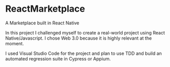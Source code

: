 # ReactMarketplace
A Marketplace built in React Native

In this project I challenged myself to create a real-world project using React Native/Javascript. I chose Web 3.0 because it is highly relevant at the moment. 

I used Visual Studio Code for the project and plan to use TDD and build an automated regression suite in Cypress or Appium. 




